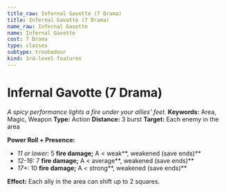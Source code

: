 ```yaml
---
title_raw: Infernal Gavotte (7 Drama)
title: Infernal Gavotte (7 Drama)
name_raw: Infernal Gavotte
name: Infernal Gavotte
cost: 7 Drama
type: classes
subtype: troubadour
kind: 3rd-level features
---
```


# Infernal Gavotte (7 Drama)

*A spicy performance lights a fire under your allies' feet.* **Keywords:** Area, Magic, Weapon **Type:** Action **Distance:** 3 burst **Target:** Each enemy in the area

**Power Roll + Presence:**

- *11 or lower:* 5 **fire damage;** A \< weak\*\*, weakened (save ends)\*\*
- *12-16:* 7 **fire damage;** A \< average\*\*, weakened (save ends)\*\*
- *17+:* 10 **fire damage;** A \< strong\*\*, weakened (save ends)\*\*

**Effect:** Each ally in the area can shift up to 2 squares.
